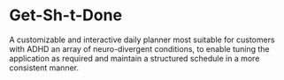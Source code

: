 # Get-Sh-t-Done
A customizable and interactive daily planner most suitable for customers with ADHD an array of neuro-divergent conditions, to enable tuning the application as required and maintain a structured schedule in a more consistent manner.
